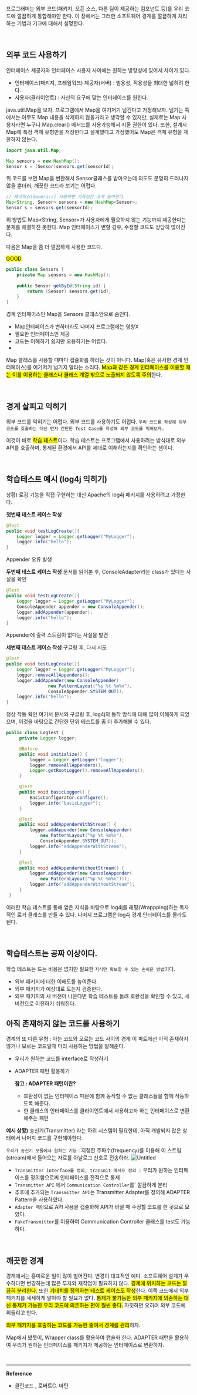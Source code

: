 프로그래머는 외부 코드(패키지, 오픈 소스, 다른 팀이 제공하는 컴포넌트 등)를 우리 코드에 깔끔하게 통합해야만 한다. 이 장에서는 그러한 소프트웨어 경계를 깔끔하게 처리하는 기법과 기교에 대해서 설명한다.

<br>

## 외부 코드 사용하기
인터페이스 제공자와 인터페이스 사용자 사이에는 원하는 방향성에 있어서 차이가 있다.

- 인터페이스(패키지, 프레임워크) 제공자(서버) : 범용성, 적용성을 최대한 넓히려 한다.
- 사용자(클라이언트) : 자신의 요구에 맞는 인터페이스를 원한다. 

java.util.Map을 보자. 프로그램에서 Map을 여기저기 넘긴다고 가정해보자. 넘기는 쪽에서는 아무도 Map 내용을 삭제하지 않을거라고 생각할 수 있지만, 실제로는 Map 사용자라면 누구나 Map.clear() 메서드를 사용가능해서 지울 권한이 있다. 또한, 설계시 Map에 특정 객체 유형만을 저장한다고 설계했다고 가정했어도 Map은 객체 유형을 제한하지 않는다.

```java
import java.util.Map;

Map sensors = new HashMap();
Sensor s = (Sensor)sensors.get(sensorId);
```
위 코드를 보면 Map을 변환해서 Sensor클래스를 받아오는데 의도도 분명히 드러나지 않을 뿐더러, 깨끗한 코드라 보기는 어렵다.

```java
// 제네릭스(Generics) 사용하면 가독성은 크게 높아진다.
Map<String, Sensor> sensors = new HashMap<Sensor>;
Sensor s = sensors.get(sensorId);
```

위 방법도 Map<String, Sensor>가 사용자에게 필요하지 않는 기능까지 제공한다는 문제를 해결하진 못한다. Map 인터페이스가 변할 경우, 수정할 코드도 상당히 많아진다.

다음은 Map을 좀 더 깔끔하게 사용한 코드다.

<Mark>GOOD</mark>

```java
public class Sensors {
    private Map sensors = new HashMap();
    
    public Sensor getById(String id) {
        return (Sensor) sensors.get(id);
    }
}
```

경계 인터페이스인 Map을 Sensors 클래스안으로 숨인다.
- Map인터페이스가 변하더라도 나머지 프로그램에는 영향X
- 필요한 인터페이스만 제공
- 코드는 이해하기 쉽지만 오용하기는 어렵다.
- 
Map 클래스를 사용할 때마다 캡슐화를 하라는 것이 아니다. Map(혹은 유사한 경계 인터페이스)를 여기저기 넘기지 말라는 소리다. <mark>Map과 같은 경계 인터페이스를 이용할 때는 이를 이용하는 클래스나 클래스 계열 밖으로 노출되지 않도록 주의</mark>한다.

<br>

## 경계 살피고 익히기
외부 코드를 익히기는 어렵다. 외부 코드를 사용하기도 어렵다. `우리 코드를 작성해 외부 코드를 호출하는 대신 먼저 간단한 Test Case를 작성해 외부 코드를 익혀보자.`

이것이 바로 <mark>학습 테스트</mark>이다.
학습 테스트는 프로그램에서 사용하려는 방식대로 외부 API를 호출하며, 통제된 환경에서 API를 제대로 이해하는지를 확인하는 셈이다.

<br>

## 학습테스트 예시 (log4j 익히기)
상황) 로깅 기능을 직접 구현하는 대신 Apache의 log4j 패키지를 사용하려고 가정한다.

**첫번째 테스트 케이스 작성**
```java
@Test
public void testLogCreate(){
	Logger logger = Logger.getLogger("MyLogger");
	logger.info("hello");
}
```
Appender 오류 발생

**두번째 테스트 케이스 작성**
문서를 읽어본 후, ConsoleAdapter라는 class가 있다는 사실을 확인
```java
@Test
public void testLogCreate(){
	Logger logger = Logger.getLogger("MyLogger");
	ConsoleAppender appender = new ConsoleAppender();
	logger.addAppender(appender);
	logger.info("hello");
}
```
Appender에 출력 스트림이 없다는 사실을 발견

**세번째 테스트 케이스 작성**
구글링 후, 다시 시도
```java
@Test
public void testLogCreate(){
	Logger logger = Logger.getLogger("MyLogger");
	logger.removeAllAppenders();
	logger.addAppender(new ConsoleAppender(
				new PatternLayout("%p %t %m%n"),
				ConsoleAppender.SYSTEM_OUT));
	logger.info("hello");
}
```
정상 작동 확인
여기서 문서와 구글링 후, log4j의 동작 방식에 대해 많이 이해하게 되었으며, 이것을 바탕으로 간단한 단위 테스트를 좀 더 추가해볼 수 있다.

```java
public class LogTest {
     private Logger logger;

     @Before
     public void initialize() {
         logger = Logger.getLogger("logger");
         logger.removeAllAppenders();
         Logger.getRootLogger().removeAllAppenders();
     }

     @Test
     public void basicLogger() {
         BasicConfigurator.configure();
         logger.info("basicLogger");
     }

     @Test
     public void addAppenderWithStream() {
         logger.addAppender(new ConsoleAppender(
             new PatternLayout("%p %t %m%n"),
             ConsoleAppender.SYSTEM_OUT));
         logger.info("addAppenderWithStream");
     }

     @Test
     public void addAppenderWithoutStream() {
         logger.addAppender(new ConsoleAppender(
             new PatternLayout("%p %t %m%n")));
         logger.info("addAppenderWithoutStream");
     }
 }
```

이러한 학습 테스트를 통해 얻은 지식을 바탕으로 log4j를 래핑(Wrappping)하는 독자적인 로거 클래스를 만들 수 있다. 나머지 프로그램은 log4j 경계 인터페이스를 몰라도 된다.

<br>

## 학습테스트는 공짜 이상이다.
학습 테스트는 드는 비용은 없지만 필요한 `지식만 확보할 수 있는 손쉬운 방법`이다.
- 외부 패키지에 대한 이해도를 높여준다.
- 외부 패키지가 예상대로 도는지 검증한다.
- 외부 패키지의 새 버전이 나온다면 학습 테스트를 돌려 호환성을 확인할 수 있고, 새 버전으로 이전하기 쉬워진다.


## 아직 존재하지 않는 코드를 사용하기
경계의 또 다른 유형 : 아는 코드와 모르는 코드 사이의 경계
이 파트에선 아직 존재하지 않거나 모르는 코드일때 미리 사용하는 방법을 말해준다.
- 우리가 원하는 코드를 interface로 작성하기
- ADAPTER 패턴 활용하기

    **참고 : ADAPTER 패턴이란?**
  - 호환성이 없는 인터페이스 때문에 함께 동작할 수 없는 클래스들을 함께 작동하도록 해준다.
  - 한 클래스의 인터페이스를 클라이언트에서 사용하고자 하는 인터페이스로 변환해주는 패턴

  

**예시 상황)** 
 송신기(Transmitter) 라는 하위 시스템이 필요한데, 아직 개발되지 않은 상태에서 나머지 코드를 구현해야한다.

`우리가 송신기 모듈에서 원하는 기능` : 지정한 주파수(frequency)를 이용해 이 스트림(stream)에서 들어오는 자료를 아날로그 신호로 전송하라.
![Untitled](/image/강수지.PNG)

- `Transmitter interface를 정의, transmit 메서드 정의 :` 우리가 원하는 인터페이스를 정의함으로써 인터페이스를 전적으로 통제
- `Transmitter API` 에서 `Communication Controller`를` 깔끔하게 분리
- 추후에 추가되는 `Transmitter API`는 Transmitter Adapter를 정의해 ADAPTER Pattern을 사용하였다.
- `Adapter 패턴`으로 API 사용을 캡슐화해 API가 바뀔 때 수정할 코드를 한 곳으로 모았다.
- `FakeTransmitter`를 이용하여 Communication Controller 클래스를 test도 가능하다.


<br>

## 깨끗한 경계
경계에서는 흥미로운 일이 많이 벌어진다. 변경이 대표적인 예다. 소프트웨어 설계가 우수하다면 변경하는데 많은 투자와 재작업이 필요하지 않다. <mark>경계에 위치하는 코드는 깔끔히 분리한다.</mark> 또한 <mark>기대치를 정의하는 테스트 케이스도 작성</mark>한다. 이쪽 코드에서 외부 패키지를 세세하게 알아야 할 필요가 없다. <mark>통제가 불가능한 외부 패키지에 의존하는 대신 통제가 가능한 우리 코드에 의존하는 편이 훨씬 좋다.</mark> 자칫하면 오히려 외부 코드에 휘둘리고 만다.

<mark>외부 패키지를 호출하는 코드를 가능한 줄여서 경계를 관리</mark>하자.

Map에서 봤듯이, Wrapper class를 활용하여 캡슐화 한다.
ADAPTER 패턴을 활용하여 우리가 원하는 인터페이스를 패키지가 제공하는 인터페이스로 변환하자.

<br>

---
**Reference**

- 클린코드 , 로버트C. 마틴